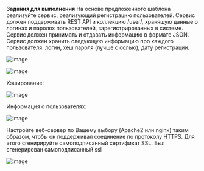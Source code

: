 

**Задания для выполнения**
На основе предложенного шаблона реализуйте сервис, реализующий регистрацию пользователей. Сервис должен поддерживать REST API и коллекцию /user/, хранящую данные о логинах и паролях пользователей, зарегистрированных в системе. Сервис должен принимать и отдавать информацию в формате JSON. Сервис должен хранить следующую информацию про каждого пользователя: логин, хеш пароля (лучше с солью), дату регистрации.


![image](https://user-images.githubusercontent.com/51966929/146623111-a4d1bb24-81a0-4bcf-a5a5-c22782c373cf.png)

![image](https://user-images.githubusercontent.com/51966929/146623119-9d40ad1a-9ca0-4552-9328-48d243865a72.png)

Хэширование:

![image](https://user-images.githubusercontent.com/51966929/146623129-b4ab33fd-08a6-4934-ba9a-d5cb46139d7c.png)

Информация о пользователях:

![image](https://user-images.githubusercontent.com/51966929/146623152-92548f50-40b4-4805-a635-bbfdad268511.png)


Настройте веб-сервер по Вашему выбору (Apache2 или nginx) таким образом, чтобы он поддерживал соединение по протоколу HTTPS. Для этого сгенирируйте самоподписанный сертификат SSL. Был сгенерирован самоподписанный ssl


![image](https://user-images.githubusercontent.com/51966929/146623502-59c13460-cd64-418e-b7af-a40e3b00481a.png)
